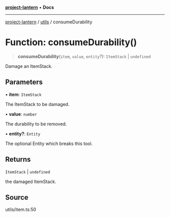 [**project-lantern**](../../../README.md) • **Docs**

***

[project-lantern](../../../globals.md) / [utils](../README.md) / consumeDurability

# Function: consumeDurability()

> **consumeDurability**(`item`, `value`, `entity`?): `ItemStack` \| `undefined`

Damage an ItemStack.

## Parameters

• **item**: `ItemStack`

The ItemStack to be damaged.

• **value**: `number`

The durability to be removed.

• **entity?**: `Entity`

The optional Entity which breaks this tool.

## Returns

`ItemStack` \| `undefined`

the damaged ItemStack.

## Source

utils/item.ts:50
